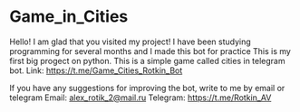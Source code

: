 # Game_in_Cities
Hello! I am glad that you visited my project!
I have been studying programming for several months and I made this bot for practice
This is my first big progect on python. This is a simple game called cities in telegram bot. 
Link: https://t.me/Game_Cities_Rotkin_Bot

If you have any suggestions for improving the bot, write to me by email or telegram
Email: alex_rotik_2@mail.ru
Telegram: https://t.me/Rotkin_AV
